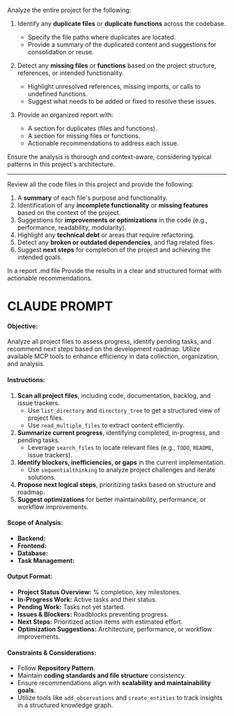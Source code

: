 Analyze the entire project for the following:

1. Identify any **duplicate files** or **duplicate functions** across the codebase.
    
    - Specify the file paths where duplicates are located.
    - Provide a summary of the duplicated content and suggestions for consolidation or reuse.
2. Detect any **missing files** or **functions** based on the project structure, references, or intended functionality.
    
    - Highlight unresolved references, missing imports, or calls to undefined functions.
    - Suggest what needs to be added or fixed to resolve these issues.
3. Provide an organized report with:
    
    - A section for duplicates (files and functions).
    - A section for missing files or functions.
    - Actionable recommendations to address each issue.

Ensure the analysis is thorough and context-aware, considering typical patterns in this project's architecture.



------
Review all the code files in this project and provide the following:

1. A **summary** of each file's purpose and functionality.
2. Identification of any **incomplete functionality** or **missing features** based on the context of the project.
3. Suggestions for **improvements or optimizations** in the code (e.g., performance, readability, modularity).
4. Highlight any **technical debt** or areas that require refactoring.
5. Detect any **broken or outdated dependencies**, and flag related files.
6. Suggest **next steps** for completion of the project and achieving the intended goals.

In a report .md file Provide the results in a clear and structured format with actionable recommendations.


# CLAUDE PROMPT
#### **Objective:**

Analyze all project files to assess progress, identify pending tasks, and recommend next steps based on the development roadmap. Utilize available MCP tools to enhance efficiency in data collection, organization, and analysis.

#### **Instructions:**

1. **Scan all project files**, including code, documentation, backlog, and issue trackers.
    - Use `list_directory` and `directory_tree` to get a structured view of project files.
    - Use `read_multiple_files` to extract content efficiently.
2. **Summarize current progress**, identifying completed, in-progress, and pending tasks.
    - Leverage `search_files` to locate relevant files (e.g., `TODO`, `README`, issue trackers).
3. **Identify blockers, inefficiencies, or gaps** in the current implementation.
    - Use `sequentialthinking` to analyze project challenges and iterate solutions.
4. **Propose next logical steps**, prioritizing tasks based on structure and roadmap.
5. **Suggest optimizations** for better maintainability, performance, or workflow improvements.

#### **Scope of Analysis:**

- **Backend:** 
- **Frontend:**
- **Database:** 
- **Task Management:** 

#### **Output Format:**

- **Project Status Overview:** % completion, key milestones.
- **In-Progress Work:** Active tasks and their status.
- **Pending Work:** Tasks not yet started.
- **Issues & Blockers:** Roadblocks preventing progress.
- **Next Steps:** Prioritized action items with estimated effort.
- **Optimization Suggestions:** Architecture, performance, or workflow improvements.

#### **Constraints & Considerations:**

- Follow **Repository Pattern**.
- Maintain **coding standards and file structure** consistency.
- Ensure recommendations align with **scalability and maintainability goals**.
- Utilize tools like `add_observations` and `create_entities` to track insights in a structured knowledge graph.